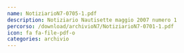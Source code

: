 ```yaml
---
name: NotiziarioN7-0705-1.pdf
description: Notiziario Nautisette maggio 2007 numero 1
percorso: /download/archivioN7/NotiziarioN7-0701-1.pdf
icon: fa fa-file-pdf-o
categories: archivio
---
```

